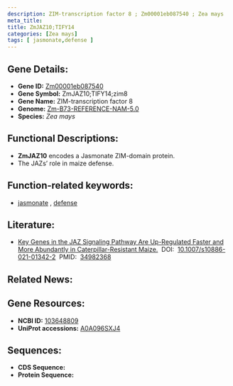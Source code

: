 ```yaml
---
description: ZIM-transcription factor 8 ; Zm00001eb087540 ; Zea mays
meta_title:
title: ZmJAZ10;TIFY14
categories: [Zea mays]
tags: [ jasmonate,defense ]
---
```


## Gene Details:
- **Gene ID:**	[Zm00001eb087540](https://www.maizegdb.org/gene_center/gene/Zm00001eb087540)
- **Gene Symbol:** ZmJAZ10;TIFY14;zim8
- **Gene Name:** ZIM-transcription factor 8
- **Genome:** [Zm-B73-REFERENCE-NAM-5.0](https://www.maizegdb.org/genome/assembly/Zm-B73-REFERENCE-NAM-5.0)
- **Species:** *Zea mays*

## Functional Descriptions:
   - **ZmJAZ10** encodes a Jasmonate ZIM-domain protein.
   - The JAZs’ role in maize defense.

## Function-related keywords:
- [jasmonate](/tags/jasmonate/)&nbsp;,&nbsp;[defense](/tags/defense/)

## Literature:
   - [Key Genes in the JAZ Signaling Pathway Are Up-Regulated Faster and More Abundantly in Caterpillar-Resistant Maize.]( https://link.springer.com/article/10.1007/s10886-021-01342-2)&nbsp;&nbsp;DOI:&nbsp;&nbsp;[10.1007/s10886-021-01342-2](https://link.springer.com/article/10.1007/s10886-021-01342-2)&nbsp;&nbsp;PMID:&nbsp;&nbsp;[34982368](https://pubmed.ncbi.nlm.nih.gov/34982368/)

## Related News:

## Gene Resources:
- **NCBI ID:**  [103648809](https://www.ncbi.nlm.nih.gov/gene/?term=103648809)
- **UniProt accessions:** [A0A096SXJ4](https://www.uniprot.org/uniprotkb/A0A096SXJ4/entry)



## Sequences:
- **CDS Sequence:**
- **Protein Sequence:**
